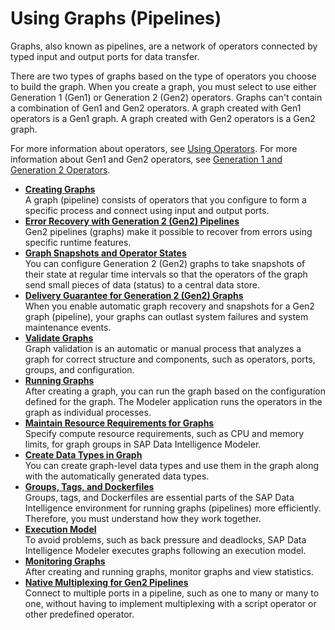<!-- loioc87a3aa446f64d67b9ff15892542a6a1 -->

# Using Graphs \(Pipelines\)

Graphs, also known as pipelines, are a network of operators connected by typed input and output ports for data transfer.

There are two types of graphs based on the type of operators you choose to build the graph. When you create a graph, you must select to use either Generation 1 \(Gen1\) or Generation 2 \(Gen2\) operators. Graphs can't contain a combination of Gen1 and Gen2 operators. A graph created with Gen1 operators is a Gen1 graph. A graph created with Gen2 operators is a Gen2 graph.

For more information about operators, see [Using Operators](../using-operators/using-operators-84e1df1.md). For more information about Gen1 and Gen2 operators, see [Generation 1 and Generation 2 Operators](../using-operators/generation-1-and-generation-2-operators-1c97a10.md).

-   **[Creating Graphs](creating-graphs/creating-graphs-aea42f8.md "A graph (pipeline) consists of operators that you configure to form a specific process and connect using input and output
		ports.")**  
A graph \(pipeline\) consists of operators that you configure to form a specific process and connect using input and output ports.
-   **[Error Recovery with Generation 2 \(Gen2\) Pipelines](error-recovery-with-generation-2-gen2-pipelines-1cd3efb.md "Gen2 pipelines (graphs) make it possible to recover from errors using specific runtime features. ")**  
Gen2 pipelines \(graphs\) make it possible to recover from errors using specific runtime features.
-   **[Graph Snapshots and Operator States](graph-snapshots-and-operator-states-f206c72.md "You can configure Generation 2 (Gen2) graphs to take snapshots of their state at regular time intervals so that the operators of the graph
		send small pieces of data (status) to a central data store.")**  
You can configure Generation 2 \(Gen2\) graphs to take snapshots of their state at regular time intervals so that the operators of the graph send small pieces of data \(status\) to a central data store.
-   **[Delivery Guarantee for Generation 2 \(Gen2\) Graphs](delivery-guarantee-for-generation-2-gen2-graphs-7b47117.md "When you enable automatic graph recovery and snapshots for a Gen2 graph (pipeline), your graphs can outlast system failures and system
		maintenance events. ")**  
When you enable automatic graph recovery and snapshots for a Gen2 graph \(pipeline\), your graphs can outlast system failures and system maintenance events.
-   **[Validate Graphs](validate-graphs-0857b43.md "Graph validation is an automatic or manual process that analyzes a graph for correct structure and components, such as operators, ports,
		groups, and configuration.")**  
Graph validation is an automatic or manual process that analyzes a graph for correct structure and components, such as operators, ports, groups, and configuration.
-   **[Running Graphs](running-graphs-439d0a0.md "After creating a graph, you can run the graph based on the configuration defined for the graph. The Modeler application runs the operators
		in the graph as individual processes.")**  
After creating a graph, you can run the graph based on the configuration defined for the graph. The Modeler application runs the operators in the graph as individual processes.
-   **[Maintain Resource Requirements for Graphs](maintain-resource-requirements-for-graphs-44ad625.md "Specify compute resource requirements, such as CPU and memory limits, for graph groups in SAP Data Intelligence
        Modeler.")**  
Specify compute resource requirements, such as CPU and memory limits, for graph groups in SAP Data Intelligence Modeler.
-   **[Create Data Types in Graph](create-data-types-in-graph-7849362.md "You can create graph-level data types and use them in the graph along with the automatically generated data types.")**  
You can create graph-level data types and use them in the graph along with the automatically generated data types.
-   **[Groups, Tags, and Dockerfiles](groups-tags-and-dockerfiles-03d1ef5.md "Groups, tags, and Dockerfiles are essential parts of the SAP Data Intelligence environment for running graphs (pipelines) more
		efficiently. Therefore, you must understand how they work together.")**  
Groups, tags, and Dockerfiles are essential parts of the SAP Data Intelligence environment for running graphs \(pipelines\) more efficiently. Therefore, you must understand how they work together.
-   **[Execution Model](execution-model-2efa57d.md "To avoid problems, such as back pressure and deadlocks, SAP Data Intelligence Modeler executes graphs following an
		execution model. ")**  
To avoid problems, such as back pressure and deadlocks, SAP Data Intelligence Modeler executes graphs following an execution model.
-   **[Monitoring Graphs](monitoring-graphs-4080eec.md "After creating and running graphs, monitor graphs and view statistics.  ")**  
After creating and running graphs, monitor graphs and view statistics.
-   **[Native Multiplexing for Gen2 Pipelines](native-multiplexing-for-gen2-pipelines-d89a54f.md "Connect to multiple ports in a pipeline, such as one to many or many to one, without having to implement multiplexing with a script
		operator or other predefined operator. ")**  
Connect to multiple ports in a pipeline, such as one to many or many to one, without having to implement multiplexing with a script operator or other predefined operator.

